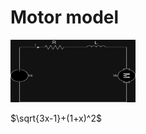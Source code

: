 # Motor model 

<img src="Figures\Electrical_motor.drawio.png" width="200" height="100">

$\sqrt{3x-1}+(1+x)^2$